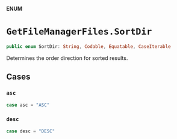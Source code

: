 **ENUM**

# `GetFileManagerFiles.SortDir`

```swift
public enum SortDir: String, Codable, Equatable, CaseIterable
```

Determines the order direction for sorted results.

## Cases
### `asc`

```swift
case asc = "ASC"
```

### `desc`

```swift
case desc = "DESC"
```
